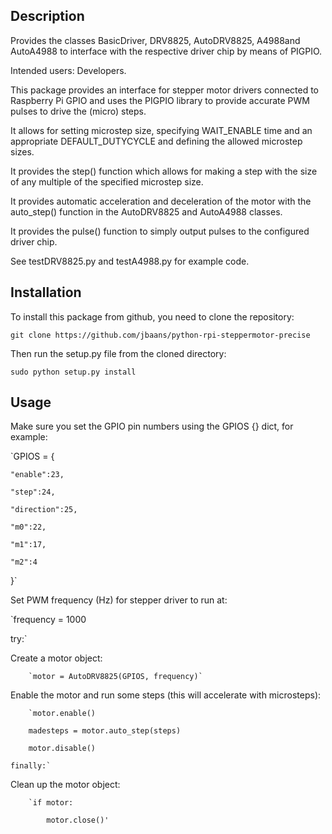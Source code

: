 Description
-----------
Provides the classes BasicDriver, DRV8825, AutoDRV8825, A4988and AutoA4988
to interface with the respective driver chip by means of PIGPIO.

Intended users: Developers.

This package provides an interface for stepper motor drivers connected to 
Raspberry Pi GPIO and uses the PIGPIO library to provide accurate PWM 
pulses to drive the (micro) steps.

It allows for setting microstep size, specifying WAIT_ENABLE time
and an appropriate DEFAULT_DUTYCYCLE and defining the allowed microstep
sizes.

It provides the step() function which allows for making a step with
the size of any multiple of the specified microstep size.

It provides automatic acceleration and deceleration of the motor with the 
auto_step() function in the AutoDRV8825 and AutoA4988 classes.

It provides the pulse() function to simply output pulses to the configured
driver chip.

See testDRV8825.py and testA4988.py for example code.


Installation
------------
To install this package from github, you need to clone the repository:

`git clone https://github.com/jbaans/python-rpi-steppermotor-precise`

Then run the setup.py file from the cloned directory:

`sudo python setup.py install`

Usage
-------------
Make sure you set the GPIO pin numbers using the GPIOS {} dict, for example:

`GPIOS = {

    "enable":23,
    
    "step":24,
    
    "direction":25,
    
    "m0":22,
    
    "m1":17,
    
    "m2":4
    
}`

Set PWM frequency (Hz) for stepper driver to run at:

`frequency = 1000

try:`

Create a motor object:

        `motor = AutoDRV8825(GPIOS, frequency)`
        
Enable the motor and run some steps (this will accelerate with microsteps):
        
        `motor.enable()
        
        madesteps = motor.auto_step(steps)

        motor.disable()
        
    finally:`
    
Clean up the motor object:
    
        `if motor:
        
            motor.close()'


